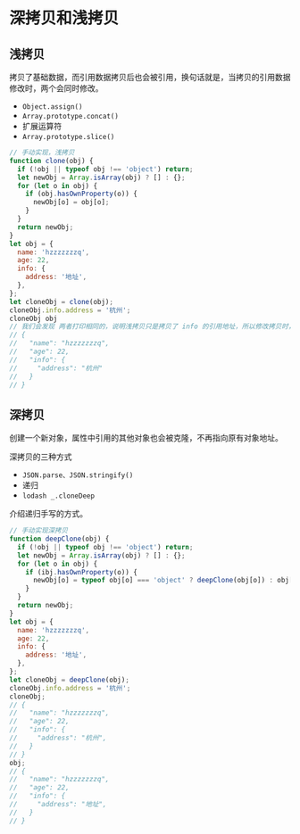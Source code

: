 # 深拷贝和浅拷贝

## 浅拷贝

拷贝了基础数据，而引用数据拷贝后也会被引用，换句话就是，当拷贝的引用数据修改时，两个会同时修改。

- `Object.assign()`
- `Array.prototype.concat()`
- 扩展运算符
- `Array.prototype.slice()`

```javascript
// 手动实现，浅拷贝
function clone(obj) {
  if (!obj || typeof obj !== 'object') return;
  let newObj = Array.isArray(obj) ? [] : {};
  for (let o in obj) {
    if (obj.hasOwnProperty(o)) {
      newObj[o] = obj[o];
    }
  }
  return newObj;
}
let obj = {
  name: 'hzzzzzzzq',
  age: 22,
  info: {
    address: '地址',
  },
};
let cloneObj = clone(obj);
cloneObj.info.address = '杭州';
cloneObj obj
// 我们会发现 两者打印相同的，说明浅拷贝只是拷贝了 info 的引用地址，所以修改拷贝时，原数据也会变
// {
//   "name": "hzzzzzzzq",
//   "age": 22,
//   "info": {
//     "address": "杭州"
//   }
// }
```

## 深拷贝

创建一个新对象，属性中引用的其他对象也会被克隆，不再指向原有对象地址。

深拷贝的三种方式

- `JSON.parse、JSON.stringify()`
- 递归
- `lodash _.cloneDeep`

介绍递归手写的方式。

```javascript
// 手动实现深拷贝
function deepClone(obj) {
  if (!obj || typeof obj !== 'object') return;
  let newObj = Array.isArray(obj) ? [] : {};
  for (let o in obj) {
    if (ibj.hasOwnProperty(o)) {
      newObj[o] = typeof obj[o] === 'object' ? deepClone(obj[o]) : obj[o];
    }
  }
  return newObj;
}
let obj = {
  name: 'hzzzzzzzq',
  age: 22,
  info: {
    address: '地址',
  },
};
let cloneObj = deepClone(obj);
cloneObj.info.address = '杭州';
cloneObj;
// {
//   "name": "hzzzzzzzq",
//   "age": 22,
//   "info": {
//     "address": "杭州",
//   }
// }
obj;
// {
//   "name": "hzzzzzzzq",
//   "age": 22,
//   "info": {
//     "address": "地址",
//   }
// }
```
